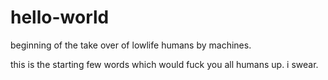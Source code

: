 # hello-world
beginning of the take over of lowlife humans by machines.

this is the starting few words which would fuck you all humans up. i swear.
